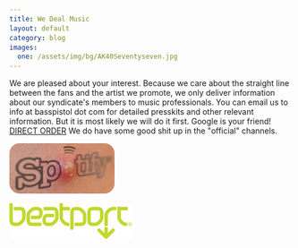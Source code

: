```yaml
---
title: We Deal Music
layout: default
category: blog
images:
  one: /assets/img/bg/AK40Seventyseven.jpg
---
```

We are pleased about your interest. Because we care about the straight line between the fans and the artist we promote, we only deliver information about our syndicate's members to music professionals. You can email us to info at basspistol dot com for detailed presskits and other relevant information. But it is most likely we will do it first. Google is your friend!<br />
<a href="/artists/">DIRECT ORDER</a> We do have some good shit up in the "official" channels.

<a href="http://open.spotify.com/user/basspistol/playlist/0SZQp8DH9RqePjCDecL5Qc"><img src="/assets/img/bg/spotify.png" /></a> 

 <a href="http://www.beatport.com/label/basspistol/19796"><img src="/assets/img/bg/219px-Beatport-logo.png" /></a>
